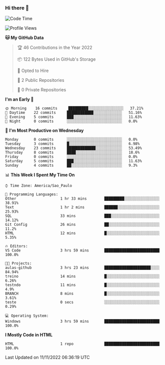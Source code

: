 ### Hi there 👋

<!--
**igabriel-gb/igabriel-gb** is a ✨ _special_ ✨ repository because its `README.md` (this file) appears on your GitHub profile.

Here are some ideas to get you started:

- 🔭 I’m currently working on ...
- 🌱 I’m currently learning ...
- 👯 I’m looking to collaborate on ...
- 🤔 I’m looking for help with ...
- 💬 Ask me about ...
- 📫 How to reach me: ...
- 😄 Pronouns: ...
- ⚡ Fun fact: ...
-->

<!--START_SECTION:waka-->
![Code Time](http://img.shields.io/badge/Code%20Time-3%20hrs%2059%20mins-blue)

![Profile Views](http://img.shields.io/badge/Profile%20Views-83-blue)

**🐱 My GitHub Data** 

> 🏆 46 Contributions in the Year 2022
 > 
> 📦 122 Bytes Used in GitHub's Storage 
 > 
> 💼 Opted to Hire
 > 
> 📜 2 Public Repositories 
 > 
> 🔑 0 Private Repositories  
 > 
**I'm an Early 🐤** 

```text
🌞 Morning    16 commits     █████████░░░░░░░░░░░░░░░░   37.21% 
🌇 Daytime    22 commits     ████████████░░░░░░░░░░░░░   51.16% 
🌃 Evening    5 commits      ███░░░░░░░░░░░░░░░░░░░░░░   11.63% 
🌙 Night      0 commits      ░░░░░░░░░░░░░░░░░░░░░░░░░   0.0%

```
📅 **I'm Most Productive on Wednesday** 

```text
Monday       0 commits      ░░░░░░░░░░░░░░░░░░░░░░░░░   0.0% 
Tuesday      3 commits      █░░░░░░░░░░░░░░░░░░░░░░░░   6.98% 
Wednesday    23 commits     █████████████░░░░░░░░░░░░   53.49% 
Thursday     8 commits      ████░░░░░░░░░░░░░░░░░░░░░   18.6% 
Friday       0 commits      ░░░░░░░░░░░░░░░░░░░░░░░░░   0.0% 
Saturday     5 commits      ███░░░░░░░░░░░░░░░░░░░░░░   11.63% 
Sunday       4 commits      ██░░░░░░░░░░░░░░░░░░░░░░░   9.3%

```


📊 **This Week I Spent My Time On** 

```text
⌚︎ Time Zone: America/Sao_Paulo

💬 Programming Languages: 
Other                    1 hr 33 mins        █████████░░░░░░░░░░░░░░░░   38.91% 
Text                     1 hr 2 mins         ██████░░░░░░░░░░░░░░░░░░░   25.93% 
SQL                      33 mins             ███░░░░░░░░░░░░░░░░░░░░░░   14.12% 
Git Config               26 mins             ██░░░░░░░░░░░░░░░░░░░░░░░   11.2% 
HTML                     12 mins             █░░░░░░░░░░░░░░░░░░░░░░░░   5.35%

🔥 Editors: 
VS Code                  3 hrs 59 mins       █████████████████████████   100.0%

🐱‍💻 Projects: 
aulas-github             3 hrs 23 mins       █████████████████████░░░░   84.94% 
treino                   14 mins             █░░░░░░░░░░░░░░░░░░░░░░░░   6.26% 
testndo                  11 mins             █░░░░░░░░░░░░░░░░░░░░░░░░   4.9% 
BRANCH                   8 mins              █░░░░░░░░░░░░░░░░░░░░░░░░   3.61% 
teste                    0 secs              ░░░░░░░░░░░░░░░░░░░░░░░░░   0.29%

💻 Operating System: 
Windows                  3 hrs 59 mins       █████████████████████████   100.0%

```

**I Mostly Code in HTML** 

```text
HTML                     1 repo              █████████████████████████   100.0%

```



 Last Updated on 11/11/2022 06:36:19 UTC
<!--END_SECTION:waka-->
